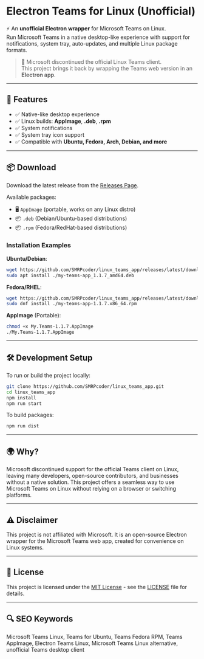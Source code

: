 # Electron Teams for Linux (Unofficial)

⚡ An **unofficial Electron wrapper** for Microsoft Teams on Linux.  
Run Microsoft Teams in a native desktop-like experience with support for notifications, system tray, auto-updates, and multiple Linux package formats.

> 🐧 Microsoft discontinued the official Linux Teams client.  
This project brings it back by wrapping the Teams web version in an **Electron app**.

---

## 🚀 Features

- ✅ Native-like desktop experience
- ✅ Linux builds: **AppImage**, **.deb**, **.rpm**
- ✅ System notifications
- ✅ System tray icon support
- ✅ Compatible with **Ubuntu, Fedora, Arch, Debian, and more**

---

## 📦 Download

Download the latest release from the [Releases Page](https://github.com/SMRPcoder/linux_teams_app/releases).

Available packages:
- 🖥️ `AppImage` (portable, works on any Linux distro)
- 📦 `.deb` (Debian/Ubuntu-based distributions)
- 📦 `.rpm` (Fedora/RedHat-based distributions)

### Installation Examples

**Ubuntu/Debian**:
```bash
wget https://github.com/SMRPcoder/linux_teams_app/releases/latest/download/my-teams-app_1.1.7_amd64.deb
sudo apt install ./my-teams-app_1.1.7_amd64.deb
```

**Fedora/RHEL**:
```bash
wget https://github.com/SMRPcoder/linux_teams_app/releases/latest/download/my-teams-app-1.1.7.x86_64.rpm
sudo dnf install ./my-teams-app-1.1.7.x86_64.rpm
```

**AppImage** (Portable):
```bash
chmod +x My.Teams-1.1.7.AppImage
./My.Teams-1.1.7.AppImage
```

---

## 🛠️ Development Setup

To run or build the project locally:

```bash
git clone https://github.com/SMRPcoder/linux_teams_app.git
cd linux_teams_app
npm install
npm run start
```

To build packages:
```bash
npm run dist
```

---

## 🌍 Why?

Microsoft discontinued support for the official Teams client on Linux, leaving many developers, open-source contributors, and businesses without a native solution. This project offers a seamless way to use Microsoft Teams on Linux without relying on a browser or switching platforms.

---

## ⚠️ Disclaimer

This project is not affiliated with Microsoft. It is an open-source Electron wrapper for the Microsoft Teams web app, created for convenience on Linux systems.

---

## 📜 License

This project is licensed under the [MIT License](LICENSE) - see the [LICENSE](LICENSE) file for details.

---

## 🔍 SEO Keywords

Microsoft Teams Linux, Teams for Ubuntu, Teams Fedora RPM, Teams AppImage, Electron Teams Linux, Microsoft Teams Linux alternative, unofficial Teams desktop client